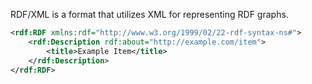 RDF/XML is a format that utilizes XML for representing RDF graphs.

```xml
<rdf:RDF xmlns:rdf="http://www.w3.org/1999/02/22-rdf-syntax-ns#">
	<rdf:Description rdf:about="http://example.com/item">
		<title>Example Item</title>
	</rdf:Description>
</rdf:RDF>
```
